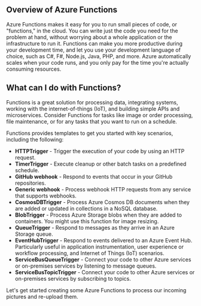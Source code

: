 ## Overview of Azure Functions

Azure Functions makes it easy for you to run small pieces of code, or "functions," in the cloud. You can write just the code you need for the problem at hand, without worrying about a whole application or the infrastructure to run it. Functions can make you more productive during your development time, and let you use your development language of choice, such as C#, F#, Node.js, Java, PHP, and more. Azure automatically scales when your code runs, and you only pay for the time you're actually consuming resources.

## What can I do with Functions?
Functions is a great solution for processing data, integrating systems, working with the internet-of-things (IoT), and building simple APIs and microservices. Consider Functions for tasks like image or order processing, file maintenance, or for any tasks that you want to run on a schedule. 

Functions provides templates to get you started with key scenarios, including the following:

* **HTTPTrigger** - Trigger the execution of your code by using an HTTP request.
* **TimerTrigger** - Execute cleanup or other batch tasks on a predefined schedule.
* **GitHub webhook** - Respond to events that occur in your GitHub repositories.
* **Generic webhook** - Process webhook HTTP requests from any service that supports webhooks.
* **CosmosDBTrigger** - Process Azure Cosmos DB documents when they are added or updated in collections in a NoSQL database.
* **BlobTrigger** - Process Azure Storage blobs when they are added to containers. You might use this function for image resizing.
* **QueueTrigger** - Respond to messages as they arrive in an Azure Storage queue.
* **EventHubTrigger** -  Respond to events delivered to an Azure Event Hub. Particularly useful in application instrumentation, user experience or workflow processing, and Internet of Things (IoT) scenarios.
* **ServiceBusQueueTrigger** - Connect your code to other Azure services or on-premises services by listening to message queues.
* **ServiceBusTopicTrigger** - Connect your code to other Azure services or on-premises services by subscribing to topics.

Let's get started creating some Azure Functions to process our incoming pictures and re-upload them.